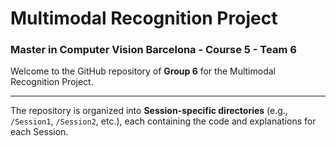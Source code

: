 # Multimodal Recognition Project
### Master in Computer Vision Barcelona - Course 5 - Team 6

Welcome to the GitHub repository of **Group 6** for the Multimodal Recognition Project.

---

The repository is organized into **Session-specific directories** (e.g., `/Session1`, `/Session2`, etc.), each containing the code and explanations for each Session.
